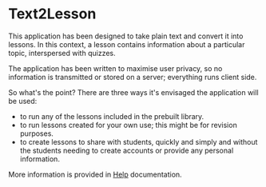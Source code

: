 # Text2Lesson

This application has been designed to take plain text and convert it into
lessons. In this context, a lesson contains information about a particular
topic, interspersed with quizzes.

The application has been written to maximise user privacy, so no information is
transmitted or stored on a server; everything runs client side.

So what's the point? There are three ways it's envisaged the application will be
used:

- to run any of the lessons included in the prebuilt library.
- to run lessons created for your own use; this might be for revision purposes.
- to create lessons to share with students, quickly and simply and without the
  students needing to create accounts or provide any personal information.

More information is provided in [Help](./src/assets/docs/help.md) documentation.
